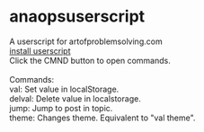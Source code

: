 # anaopsuserscript
A userscript for artofproblemsolving.com<br>
<a href="https://github.com/epiccakeking/anaopsuserscript/raw/master/anaopsuserscript.user.js">install userscript</a><br>
Click the CMND button to open commands.<br>
<br>
Commands:<br>
val: Set value in localStorage.<br>
delval: Delete value in localstorage.<br>
jump: Jump to post in topic.<br>
theme: Changes theme. Equivalent to "val theme".
